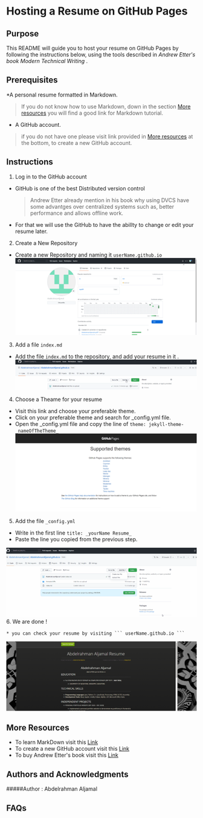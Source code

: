 # Hosting a Resume on GitHub Pages

## Purpose
This README will guide you to host your resume on GitHub Pages by following the instructions below, using the tools described in _Andrew Etter's book Modern Technical Writing_ .

## Prerequisites
*A personal resume formatted in Markdown.
> If you do not know how to use Markdown, down in the section [More resources](https://github.com/AbdelrahmanAljamal/AbdelrahmanAljamal.github.io#more-resources) you will find a good link for Markdown tutorial.
* A GitHub account.
> if you do not have one please visit link provided in [More resources](https://github.com/AbdelrahmanAljamal/AbdelrahmanAljamal.github.io#more-resources) at the bottom, to create a new GitHub account.
## Instructions

1.  Log in to the GitHub account
 
  * GitHub is one of the best Distributed version control 
    >  Andrew  Etter already mention in his book why using DVCS have some advantges over centralized systems such as, better performance and allows offline work.  
  * For that we will use the GitHub to have the abillty to change or edit your resume later.
  
2. Create a New Repository  

  * Create a new Repository and naming it ``` userName.github.io ```
 ![createRepo](https://github.com/AbdelrahmanAljamal/AbdelrahmanAljamal.github.io/blob/main/createRepo.gif)
3. Add a file ``` index.md ```

  * Add the file ``` index.md ``` to the repository, and add your resume in it .
  ![newFile](https://github.com/AbdelrahmanAljamal/AbdelrahmanAljamal.github.io/blob/main/newFile.gif)
4. Choose a Theame for your resume

  * Visit this link and choose your preferable theme. 
  * Click on your preferable theme and search for _config.yml file.
  * Open the _config.yml file and copy the line of ``` theme: jekyll-theme-_nameOfTheTheme_ ``` 
 ![chooseTheme]( https://github.com/AbdelrahmanAljamal/AbdelrahmanAljamal.github.io/blob/main/chooseTheTheme.gif)
 
5. Add the file ``` _config.yml ```

  * Write in the first line ``` title: _yourName Resume_ ```
  * Paste the line you copied from the previous step.
  
   ![confiFile](https://github.com/AbdelrahmanAljamal/AbdelrahmanAljamal.github.io/blob/main/create_config.ymlFile.gif)
6. We are done !

	* you can check your resume by visiting ``` userName.github.io ```
  ![theResume]( https://github.com/AbdelrahmanAljamal/AbdelrahmanAljamal.github.io/blob/main/theResume.gif)
## More Resources
 * To learn MarkDown visit this [Link](https://www.markdowntutorial.com) 
 * To create a new GitHub account visit this [Link](https://github.com/join)
 * To buy Andrew Etter's book visit this [Link](https://www.amazon.ca/Modern-Technical-Writing-Introduction-Documentation-ebook/dp/B01A2QL9SS)

## Authors and Acknowledgments
#####Author : Abdelrahman Aljamal 

## FAQs

